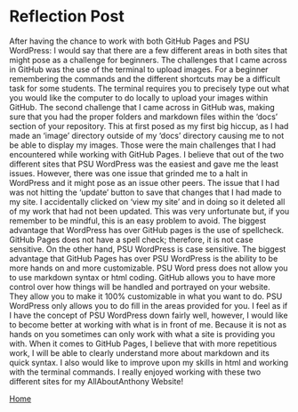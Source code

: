 # Reflection Post

After having the chance to work with both GitHub Pages and PSU WordPress: I would say that there are a few different areas in both sites that might pose as a challenge for beginners. The challenges that I came across in GitHub was the use of the terminal to upload images. For a beginner remembering the commands and the different shortcuts may be a difficult task for some students. The terminal requires you to precisely type out what you would like the computer to do locally to upload your images within GitHub. The second challenge that I came across in GitHub was, making sure that you had the proper folders and markdown files within the ‘docs’ section of your repository. This at first posed as my first big hiccup, as I had made an ‘image’ directory outside of my ‘docs’ directory causing me to not be able to display my images. Those were the main challenges that I had encountered while working with GitHub Pages. I believe that out of the two different sites that PSU WordPress was the easiest and gave me the least issues. However, there was one issue that grinded me to a halt in WordPress and it might pose as an issue other peers. The issue that I had was not hitting the ‘update’ button to save that changes that I had made to my site. I accidentally clicked on ‘view my site’ and in doing so it deleted all of my work that had not been updated. This was very unfortunate but, if you remember to be mindful, this is an easy problem to avoid. The biggest advantage that WordPress has over GitHub pages is the use of spellcheck. GitHub Pages does not have a spell check; therefore, it is not case sensitive. On the other hand, PSU WordPress is case sensitive. 
The biggest advantage that GitHub Pages has over PSU WordPress is the ability to be more hands on and more customizable. PSU Word press does not allow you to use markdown syntax or html coding. GitHub allows you to have more control over how things will be handled and portrayed on your website. They allow you to make it 100% customizable in what you want to do. PSU WordPress only allows you to do fill in the areas provided for you. I feel as if I have the concept of PSU WordPress down fairly well, however, I would like to become better at working with what is in front of me. Because it is not as hands on you sometimes can only work with what a site is providing you with. When it comes to GitHub Pages, I believe that with more repetitious work, I will be able to clearly understand more about markdown and its quick syntax. I also would like to improve upon my skills in html and working with the terminal commands. I really enjoyed working with these two different sites for my AllAboutAnthony Website!

[Home](index.md)
